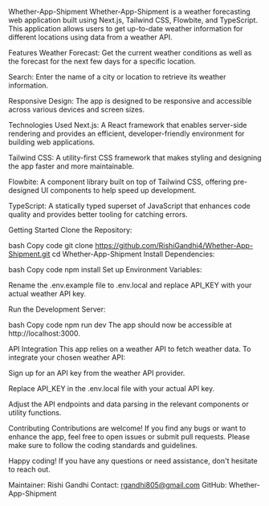
Whether-App-Shipment
Whether-App-Shipment is a weather forecasting web application built using Next.js, Tailwind CSS, Flowbite, and TypeScript. This application allows users to get up-to-date weather information for different locations using data from a weather API.

Features
Weather Forecast: Get the current weather conditions as well as the forecast for the next few days for a specific location.

Search: Enter the name of a city or location to retrieve its weather information.

Responsive Design: The app is designed to be responsive and accessible across various devices and screen sizes.

Technologies Used
Next.js: A React framework that enables server-side rendering and provides an efficient, developer-friendly environment for building web applications.

Tailwind CSS: A utility-first CSS framework that makes styling and designing the app faster and more maintainable.

Flowbite: A component library built on top of Tailwind CSS, offering pre-designed UI components to help speed up development.

TypeScript: A statically typed superset of JavaScript that enhances code quality and provides better tooling for catching errors.

Getting Started
Clone the Repository:

bash
Copy code
git clone https://github.com/RishiGandhi4/Whether-App-Shipment.git
cd Whether-App-Shipment
Install Dependencies:

bash
Copy code
npm install
Set up Environment Variables:

Rename the .env.example file to .env.local and replace API_KEY with your actual weather API key.

Run the Development Server:

bash
Copy code
npm run dev
The app should now be accessible at http://localhost:3000.

API Integration
This app relies on a weather API to fetch weather data. To integrate your chosen weather API:

Sign up for an API key from the weather API provider.

Replace API_KEY in the .env.local file with your actual API key.

Adjust the API endpoints and data parsing in the relevant components or utility functions.

Contributing
Contributions are welcome! If you find any bugs or want to enhance the app, feel free to open issues or submit pull requests. Please make sure to follow the coding standards and guidelines.


Happy coding! If you have any questions or need assistance, don't hesitate to reach out.

Maintainer: Rishi Gandhi
Contact: rgandhi805@gmail.com
GitHub: Whether-App-Shipment

